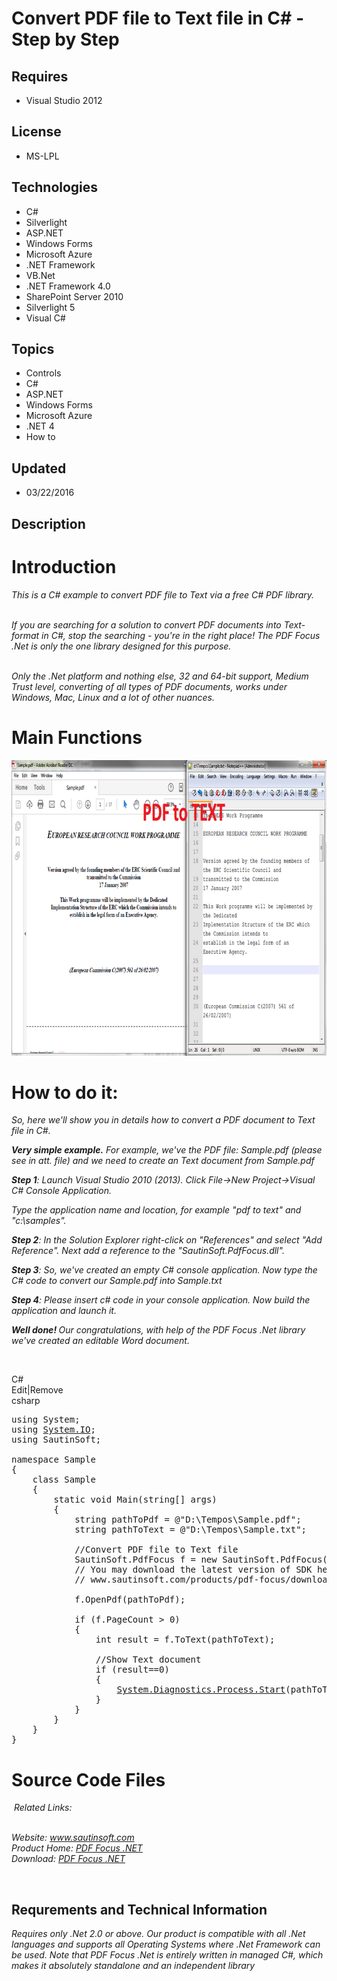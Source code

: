 # Convert PDF file to Text file in C# - Step by Step
## Requires
- Visual Studio 2012
## License
- MS-LPL
## Technologies
- C#
- Silverlight
- ASP.NET
- Windows Forms
- Microsoft Azure
- .NET Framework
- VB.Net
- .NET Framework 4.0
- SharePoint Server 2010
- Silverlight 5
- Visual C#
## Topics
- Controls
- C#
- ASP.NET
- Windows Forms
- Microsoft Azure
- .NET 4
- How to
## Updated
- 03/22/2016
## Description

<h1>Introduction</h1>
<p><em>This is a C# example to convert PDF file to Text via a free C# PDF library.</em></p>
<p><em><br>
If you are searching for a solution to convert PDF documents into Text-format in C#, stop the searching - you're in the right place! The PDF Focus .Net is only the one library designed for this purpose.</em></p>
<p><em><br>
Only the .Net platform and nothing else, 32 and 64-bit support, Medium Trust level, converting of all types of PDF documents, works under Windows, Mac, Linux and a lot of other nuances</em><em>.</em></p>
<h1><strong>Main Functions</strong></h1>
<p><em><img id="149924" src="149924-pdf_to_text.png" alt="" width="800" height="473"></em></p>
<h1>How to do it:</h1>
<p><em>So, here we'll show you in details how to convert a PDF document to Text file in C#.</em></p>
<p><em><strong><span class="blue12b">Very simple example.</span></strong>&nbsp;For example, we've the PDF file: Sample.pdf (please see in att. file) and we need to create an Text document from Sample.pdf</em></p>
<p><em><span class="blue12b"><strong>Step 1</strong>:</span>&nbsp;Launch Visual Studio 2010 (2013). Click File-&gt;New Project-&gt;Visual C# Console Application.</em></p>
<p><em>Type the application name and location, for example &quot;pdf to text&quot; and &quot;c:\samples&quot;.</em></p>
<p><em><span class="blue12b"><strong>Step 2</strong>:</span>&nbsp;In the Solution Explorer right-click on &quot;References&quot; and select &quot;Add Reference&quot;. Next add a reference to the &quot;SautinSoft.PdfFocus.dll&quot;</em><em>.</em></p>
<p><em><span class="blue12b"><strong>Step 3</strong>:</span>&nbsp;So, we've created an empty C# console application. Now type the C# code to convert our Sample.pdf into Sample.txt</em></p>
<p><em><strong>Step 4</strong>: Please insert c# code in your console application.&nbsp;Now build the application and launch it.</em></p>
<p><em><strong><span class="blue12b">Well done!</span>&nbsp;</strong>Our congratulations, with help of the PDF Focus .Net library we've created an editable Word document.</em></p>
<p>&nbsp;</p>
<div class="scriptcode">
<div class="pluginEditHolder" pluginCommand="mceScriptCode">
<div class="title"><span>C#</span></div>
<div class="pluginLinkHolder"><span class="pluginEditHolderLink">Edit</span>|<span class="pluginRemoveHolderLink">Remove</span></div>
<span class="hidden">csharp</span>

<div class="preview">
<pre class="csharp"><span class="cs__keyword">using</span>&nbsp;System;&nbsp;
<span class="cs__keyword">using</span>&nbsp;<a class="libraryLink" href="https://msdn.microsoft.com/en-US/library/System.IO.aspx" target="_blank" title="Auto generated link to System.IO">System.IO</a>;&nbsp;
<span class="cs__keyword">using</span>&nbsp;SautinSoft;&nbsp;
&nbsp;
<span class="cs__keyword">namespace</span>&nbsp;Sample&nbsp;
{&nbsp;
&nbsp;&nbsp;&nbsp;&nbsp;<span class="cs__keyword">class</span>&nbsp;Sample&nbsp;
&nbsp;&nbsp;&nbsp;&nbsp;{&nbsp;
&nbsp;&nbsp;&nbsp;&nbsp;&nbsp;&nbsp;&nbsp;&nbsp;<span class="cs__keyword">static</span>&nbsp;<span class="cs__keyword">void</span>&nbsp;Main(<span class="cs__keyword">string</span>[]&nbsp;args)&nbsp;
&nbsp;&nbsp;&nbsp;&nbsp;&nbsp;&nbsp;&nbsp;&nbsp;{&nbsp;
&nbsp;&nbsp;&nbsp;&nbsp;&nbsp;&nbsp;&nbsp;&nbsp;&nbsp;&nbsp;&nbsp;&nbsp;<span class="cs__keyword">string</span>&nbsp;pathToPdf&nbsp;=&nbsp;@<span class="cs__string">&quot;D:\Tempos\Sample.pdf&quot;</span>;&nbsp;
&nbsp;&nbsp;&nbsp;&nbsp;&nbsp;&nbsp;&nbsp;&nbsp;&nbsp;&nbsp;&nbsp;&nbsp;<span class="cs__keyword">string</span>&nbsp;pathToText&nbsp;=&nbsp;@<span class="cs__string">&quot;D:\Tempos\Sample.txt&quot;</span>;&nbsp;
&nbsp;
&nbsp;&nbsp;&nbsp;&nbsp;&nbsp;&nbsp;&nbsp;&nbsp;&nbsp;&nbsp;&nbsp;&nbsp;<span class="cs__com">//Convert&nbsp;PDF&nbsp;file&nbsp;to&nbsp;Text&nbsp;file</span>&nbsp;
&nbsp;&nbsp;&nbsp;&nbsp;&nbsp;&nbsp;&nbsp;&nbsp;&nbsp;&nbsp;&nbsp;&nbsp;SautinSoft.PdfFocus&nbsp;f&nbsp;=&nbsp;<span class="cs__keyword">new</span>&nbsp;SautinSoft.PdfFocus();&nbsp;
&nbsp;&nbsp;&nbsp;&nbsp;&nbsp;&nbsp;&nbsp;&nbsp;&nbsp;&nbsp;&nbsp;&nbsp;<span class="cs__com">//&nbsp;You&nbsp;may&nbsp;download&nbsp;the&nbsp;latest&nbsp;version&nbsp;of&nbsp;SDK&nbsp;here:&nbsp;&nbsp;</span>&nbsp;
&nbsp;&nbsp;&nbsp;&nbsp;&nbsp;&nbsp;&nbsp;&nbsp;&nbsp;&nbsp;&nbsp;&nbsp;<span class="cs__com">//&nbsp;www.sautinsoft.com/products/pdf-focus/download.php&nbsp;&nbsp;</span>&nbsp;
&nbsp;
&nbsp;&nbsp;&nbsp;&nbsp;&nbsp;&nbsp;&nbsp;&nbsp;&nbsp;&nbsp;&nbsp;&nbsp;f.OpenPdf(pathToPdf);&nbsp;
&nbsp;
&nbsp;&nbsp;&nbsp;&nbsp;&nbsp;&nbsp;&nbsp;&nbsp;&nbsp;&nbsp;&nbsp;&nbsp;<span class="cs__keyword">if</span>&nbsp;(f.PageCount&nbsp;&gt;&nbsp;<span class="cs__number">0</span>)&nbsp;
&nbsp;&nbsp;&nbsp;&nbsp;&nbsp;&nbsp;&nbsp;&nbsp;&nbsp;&nbsp;&nbsp;&nbsp;{&nbsp;
&nbsp;&nbsp;&nbsp;&nbsp;&nbsp;&nbsp;&nbsp;&nbsp;&nbsp;&nbsp;&nbsp;&nbsp;&nbsp;&nbsp;&nbsp;&nbsp;<span class="cs__keyword">int</span>&nbsp;result&nbsp;=&nbsp;f.ToText(pathToText);&nbsp;
&nbsp;&nbsp;&nbsp;&nbsp;&nbsp;&nbsp;&nbsp;&nbsp;&nbsp;&nbsp;&nbsp;&nbsp;&nbsp;&nbsp;&nbsp;&nbsp;&nbsp;
&nbsp;&nbsp;&nbsp;&nbsp;&nbsp;&nbsp;&nbsp;&nbsp;&nbsp;&nbsp;&nbsp;&nbsp;&nbsp;&nbsp;&nbsp;&nbsp;<span class="cs__com">//Show&nbsp;Text&nbsp;document</span>&nbsp;
&nbsp;&nbsp;&nbsp;&nbsp;&nbsp;&nbsp;&nbsp;&nbsp;&nbsp;&nbsp;&nbsp;&nbsp;&nbsp;&nbsp;&nbsp;&nbsp;<span class="cs__keyword">if</span>&nbsp;(result==<span class="cs__number">0</span>)&nbsp;
&nbsp;&nbsp;&nbsp;&nbsp;&nbsp;&nbsp;&nbsp;&nbsp;&nbsp;&nbsp;&nbsp;&nbsp;&nbsp;&nbsp;&nbsp;&nbsp;{&nbsp;
&nbsp;&nbsp;&nbsp;&nbsp;&nbsp;&nbsp;&nbsp;&nbsp;&nbsp;&nbsp;&nbsp;&nbsp;&nbsp;&nbsp;&nbsp;&nbsp;&nbsp;&nbsp;&nbsp;&nbsp;<a class="libraryLink" href="https://msdn.microsoft.com/en-US/library/System.Diagnostics.Process.Start.aspx" target="_blank" title="Auto generated link to System.Diagnostics.Process.Start">System.Diagnostics.Process.Start</a>(pathToText);&nbsp;
&nbsp;&nbsp;&nbsp;&nbsp;&nbsp;&nbsp;&nbsp;&nbsp;&nbsp;&nbsp;&nbsp;&nbsp;&nbsp;&nbsp;&nbsp;&nbsp;}&nbsp;
&nbsp;&nbsp;&nbsp;&nbsp;&nbsp;&nbsp;&nbsp;&nbsp;&nbsp;&nbsp;&nbsp;&nbsp;}&nbsp;
&nbsp;&nbsp;&nbsp;&nbsp;&nbsp;&nbsp;&nbsp;&nbsp;}&nbsp;
&nbsp;&nbsp;&nbsp;&nbsp;}&nbsp;
}</pre>
</div>
</div>
</div>
<h1>Source Code Files</h1>
<p>&nbsp;<em>Related Links:</em></p>
<div><em><br>
Website:&nbsp;<a href="http://www.sautinsoft.com/">www.sautinsoft.com</a><br>
Product Home:&nbsp;<a href="http://sautinsoft.com/products/pdf-focus/index.php">PDF Focus .NET</a><br>
Download:&nbsp;<a href="http://sautinsoft.com/thankyou.php?download=pdf_focus_net.zip">PDF Focus .NET</a></em></div>
<p>&nbsp;</p>
<h2 class="H2Text">Requrements and Technical Information</h2>
<p class="CommonText"><em>Requires only .Net 2.0 or above. Our product is compatible with all .Net languages and supports all Operating Systems where .Net Framework can be used. Note that PDF Focus .Net is entirely written in managed C#, which makes it absolutely
 standalone and an independent library</em></p>
